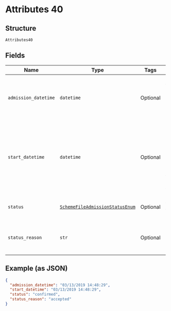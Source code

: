 
# Attributes 40

## Structure

`Attributes40`

## Fields

| Name | Type | Tags | Description |
|  --- | --- | --- | --- |
| `admission_datetime` | `datetime` | Optional | Time when the Form3 system begins processing of the admission |
| `start_datetime` | `datetime` | Optional | Time the admission request was received by Form3. Used to compute the total processing time |
| `status` | [`SchemeFileAdmissionStatusEnum`](../../doc/models/scheme-file-admission-status-enum.md) | Optional | Status of the scheme file admission |
| `status_reason` | `str` | Optional | Plain-text description of the status attribute |

## Example (as JSON)

```json
{
  "admission_datetime": "03/13/2019 14:48:29",
  "start_datetime": "03/13/2019 14:48:29",
  "status": "confirmed",
  "status_reason": "accepted"
}
```

